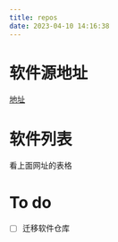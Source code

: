 ```yaml
---
title: repos
date: 2023-04-10 14:16:38
---
```

# 软件源地址
 [地址](https://dabao1955.github.io/repos/debian)

# 软件列表
看上面网址的表格

# To do 
- [ ] 迁移软件仓库

